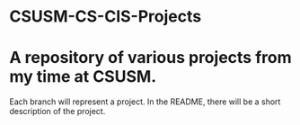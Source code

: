# CSUSM-CS-CIS-Projects
# A repository of various projects from my time at CSUSM.
Each branch will represent a project. In the README, there will be a short description of the project. 
